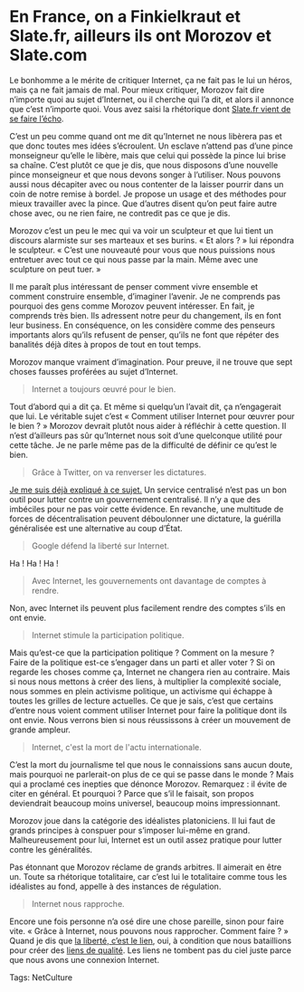 # En France, on a Finkielkraut et Slate.fr, ailleurs ils ont Morozov et Slate.com

Le bonhomme a le mérite de critiquer Internet, ça ne fait pas le lui un héros, mais ça ne fait jamais de mal. Pour mieux critiquer, Morozov fait dire n’importe quoi au sujet d’Internet, ou il cherche qui l’a dit, et alors il annonce que c’est n’importe quoi. Vous avez saisi la rhétorique dont [Slate.fr vient de se faire l’écho](http://www.slate.fr/story/21353/internet-vrai-faux).

C’est un peu comme quand ont me dit qu’Internet ne nous libèrera pas et que donc toutes mes idées s’écroulent. Un esclave n’attend pas d’une pince monseigneur qu’elle le libère, mais que celui qui possède la pince lui brise sa chaîne. C’est plutôt ce que je dis, que nous disposons d’une nouvelle pince monseigneur et que nous devons songer à l’utiliser. Nous pouvons aussi nous décapiter avec ou nous contenter de la laisser pourrir dans un coin de notre remise à bordel. Je propose un usage et des méthodes pour mieux travailler avec la pince. Que d’autres disent qu’on peut faire autre chose avec, ou ne rien faire, ne contredit pas ce que je dis.

Morozov c’est un peu le mec qui va voir un sculpteur et que lui tient un discours alarmiste sur ses marteaux et ses burins. « Et alors ? » lui répondra le sculpteur. « C’est une nouveauté pour vous que nous puissions nous entretuer avec tout ce qui nous passe par la main. Même avec une sculpture on peut tuer. »

Il me paraît plus intéressant de penser comment vivre ensemble et comment construire ensemble, d’imaginer l’avenir. Je ne comprends pas pourquoi des gens comme Morozov peuvent intéresser. En fait, je comprends très bien. Ils adressent notre peur du changement, ils en font leur business. En conséquence, on les considère comme des penseurs importants alors qu’ils refusent de penser, qu’ils ne font que répéter des banalités déjà dites à propos de tout en tout temps.

Morozov manque vraiment d’imagination. Pour preuve, il ne trouve que sept choses fausses proférées au sujet d’Internet.

> Internet a toujours œuvré pour le bien.

Tout d’abord qui a dit ça. Et même si quelqu’un l’avait dit, ça n’engagerait que lui. Le véritable sujet c’est « Comment utiliser Internet pour œuvrer pour le bien ? » Morozov devrait plutôt nous aider à réfléchir à cette question. Il n’est d’ailleurs pas sûr qu’Internet nous soit d’une quelconque utilité pour cette tâche. Je ne parle même pas de la difficulté de définir ce qu’est le bien.

> Grâce à Twitter, on va renverser les dictatures.

[Je me suis déjà expliqué à ce sujet.](/2010/03/02/internet-imbecile/) Un service centralisé n’est pas un bon outil pour lutter contre un gouvernement centralisé. Il n’y a que des imbéciles pour ne pas voir cette évidence. En revanche, une multitude de forces de décentralisation peuvent déboulonner une dictature, la guérilla généralisée est une alternative au coup d’État.

> Google défend la liberté sur Internet.

Ha ! Ha ! Ha !

> Avec Internet, les gouvernements ont davantage de comptes à rendre.

Non, avec Internet ils peuvent plus facilement rendre des comptes s’ils en ont envie.

> Internet stimule la participation politique.

Mais qu’est-ce que la participation politique ? Comment on la mesure ? Faire de la politique est-ce s’engager dans un parti et aller voter ? Si on regarde les choses comme ça, Internet ne changera rien au contraire. Mais si nous nous mettons à créer des liens, à multiplier la complexité sociale, nous sommes en plein activisme politique, un activisme qui échappe à toutes les grilles de lecture actuelles. Ce que je sais, c’est que certains d’entre nous voient comment utiliser Internet pour faire la politique dont ils ont envie. Nous verrons bien si nous réussissons à créer un mouvement de grande ampleur.

> Internet, c'est la mort de l'actu internationale.

C’est la mort du journalisme tel que nous le connaissions sans aucun doute, mais pourquoi ne parlerait-on plus de ce qui se passe dans le monde ? Mais qui a proclamé ces inepties que dénonce Morozov. Remarquez : il évite de citer en général. Et pourquoi ? Parce que s’il le faisait, son propos deviendrait beaucoup moins universel, beaucoup moins impressionnant.

Morozov joue dans la catégorie des idéalistes platoniciens. Il lui faut de grands principes à conspuer pour s’imposer lui-même en grand. Malheureusement pour lui, Internet est un outil assez pratique pour lutter contre les généralités.

Pas étonnant que Morozov réclame de grands arbitres. Il aimerait en être un. Toute sa rhétorique totalitaire, car c’est lui le totalitaire comme tous les idéalistes au fond, appelle à des instances de régulation.

> Internet nous rapproche.

Encore une fois personne n’a osé dire une chose pareille, sinon pour faire vite. « Grâce à Internet, nous pouvons nous rapprocher. Comment faire ? » Quand je dis que [la liberté, c’est le lien](/2010/05/08/la-liberte-le-lien/), oui, à condition que nous bataillions pour créer des [liens de qualité](/2010/05/13/qualite-des-liens/). Les liens ne tombent pas du ciel juste parce que nous avons une connexion Internet.

Tags: NetCulture